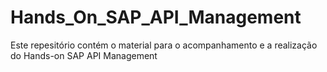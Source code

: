# Hands_On_SAP_API_Management
Este repesitório contém o material para o acompanhamento e a realização do Hands-on  SAP API Management 
